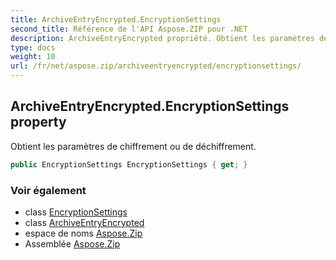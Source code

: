 ```yaml
---
title: ArchiveEntryEncrypted.EncryptionSettings
second_title: Référence de l'API Aspose.ZIP pour .NET
description: ArchiveEntryEncrypted propriété. Obtient les paramètres de chiffrement ou de déchiffrement.
type: docs
weight: 10
url: /fr/net/aspose.zip/archiveentryencrypted/encryptionsettings/
---
```

## ArchiveEntryEncrypted.EncryptionSettings property

Obtient les paramètres de chiffrement ou de déchiffrement.

```csharp
public EncryptionSettings EncryptionSettings { get; }
```

### Voir également

* class [EncryptionSettings](../../../aspose.zip.saving/encryptionsettings/)
* class [ArchiveEntryEncrypted](../)
* espace de noms [Aspose.Zip](../../archiveentryencrypted/)
* Assemblée [Aspose.Zip](../../../)



